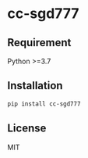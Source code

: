 # cc-sgd777



## Requirement

Python >=3.7

## Installation

```bash
pip install cc-sgd777
```

## License

MIT

